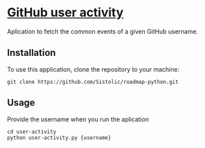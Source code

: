 # [GitHub user activity](https://roadmap.sh/projects/github-user-activity)

Aplication to fetch the common events of a given GitHub username.

## Installation

To use this application, clone the repository to your machine:

```
git clone https://github.com/Sistolic/roadmap-python.git
```

## Usage
Provide the username when you run the aplication
```
cd user-activity
python user-activity.py {username}
```
